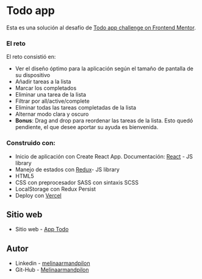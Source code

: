 # Todo app
Esta es una solución al desafío de [Todo app challenge on Frontend Mentor](https://www.frontendmentor.io/challenges/todo-app-Su1_KokOW). 

### El reto
 El reto consistió en:

- Ver el diseño óptimo para la aplicación según el tamaño de pantalla de su dispositivo
- Añadir tareas a la lista
- Marcar los completados
- Eliminar una tarea de la lista
- Filtrar por all/active/complete
- Eliminar todas las tareas completadas de la lista 
- Alternar modo clara y oscuro
- **Bonus**: Drag and drop para reordenar las tareas de la lista. Esto quedó pendiente, el que desee aportar su ayuda es bienvenida.

### Construido con:

- Inicio de aplicación con Create React App. Documentación:  [React](https://reactjs.org/) - JS library
- Manejo de estados con [Redux](https://es.redux.js.org/)- JS library
- HTML5
- CSS con preprocesador SASS con sintaxis SCSS
- LocalStorage con Redux Persist
- Deploy con [Vercel](https://vercel.com/)

## Sitio web

- Sitio web - [App Todo](app-todolist.vercel.app/)

<!-- ## Capturas
<img src="./"> -->

## Autor

- Linkedin - [melinaarmandpilon](https://www.linkedin.com/in/melinaarmandpilon/)
- Git-Hub - [Melinaarmandpilon](https://github.com/Melinaarmandpilon)
